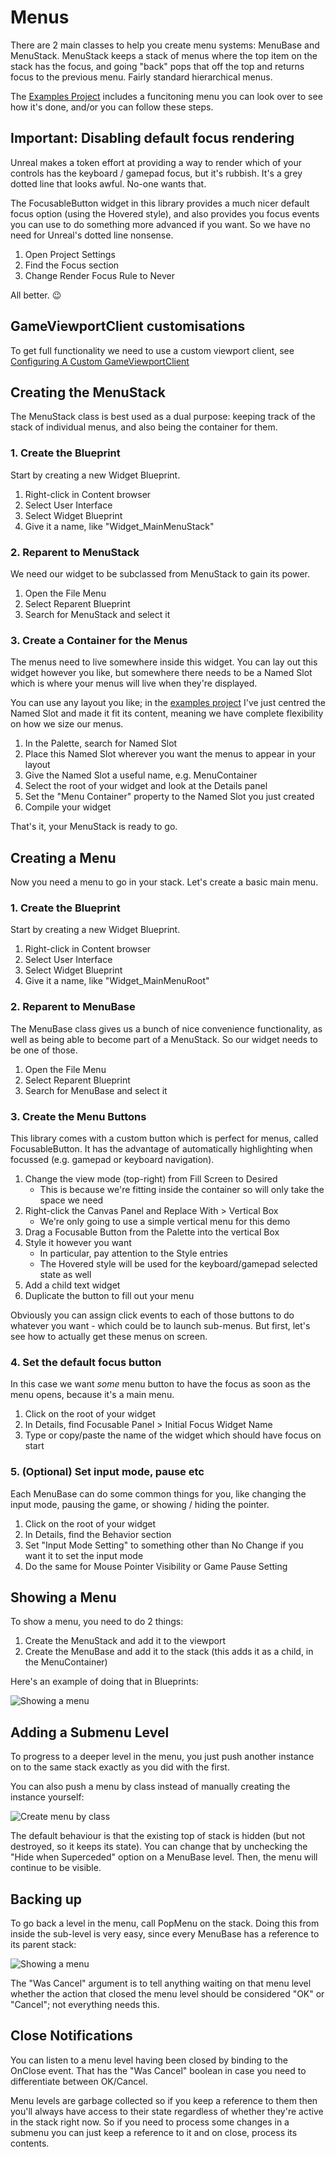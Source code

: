 # Menus

There are 2 main classes to help you create menu systems: MenuBase and MenuStack.
MenuStack keeps a stack of menus where the top item on the stack has the focus, and
going "back" pops that off the top and returns focus to the previous menu.
Fairly standard hierarchical menus.

The [Examples Project](https://github.com/sinbad/StevesUEExamples) includes a
funcitoning menu you can look over to see how it's done, and/or you can follow
these steps.

## Important: Disabling default focus rendering

Unreal makes a token effort at providing a way to render which of your controls
has the keyboard / gamepad focus, but it's rubbish. It's a grey dotted line
that looks awful. No-one wants that.

The FocusableButton widget in this library provides a much nicer default focus
option (using the Hovered style), and also provides you focus events you can
use to do something more advanced if you want. So we have no need for Unreal's
dotted line nonsense.

1. Open Project Settings
1. Find the Focus section
1. Change Render Focus Rule to Never

All better. 😉

## GameViewportClient customisations

To get full functionality we need to use a custom viewport client, see 
[Configuring A Custom GameViewportClient](../Readme.md/#configure-custom-gameviewportclient)

## Creating the MenuStack

The MenuStack class is best used as a dual purpose: keeping track of the stack 
of individual menus, and also being the container for them.

### 1. Create the Blueprint

Start by creating a new Widget Blueprint.

1. Right-click in Content browser
1. Select User Interface
1. Select Widget Blueprint
1. Give it a name, like "Widget_MainMenuStack"

### 2. Reparent to MenuStack

We need our widget to be subclassed from MenuStack to gain its power.

1. Open the File Menu
2. Select Reparent Blueprint
3. Search for MenuStack and select it

### 3. Create a Container for the Menus

The menus need to live somewhere inside this widget. You can lay out this
widget however you like, but somewhere there needs to be a Named Slot which is
where your menus will live when they're displayed.

You can use any layout you like; in the [examples project](https://github.com/sinbad/StevesUEExamples) I've just centred the Named Slot and made it fit its content, 
meaning we have complete flexibility on how we size our menus.

1. In the Palette, search for Named Slot
1. Place this Named Slot wherever you want the menus to appear in your layout
1. Give the Named Slot a useful name, e.g. MenuContainer
1. Select the root of your widget and look at the Details panel
1. Set the "Menu Container" property to the Named Slot you just created
1. Compile your widget

That's it, your MenuStack is ready to go. 

## Creating a Menu

Now you need a menu to go in your stack. Let's create a basic main menu.

### 1. Create the Blueprint

Start by creating a new Widget Blueprint.

1. Right-click in Content browser
1. Select User Interface
1. Select Widget Blueprint
1. Give it a name, like "Widget_MainMenuRoot"

### 2. Reparent to MenuBase

The MenuBase class gives us a bunch of nice convenience functionality, as well
as being able to become part of a MenuStack. So our widget needs to be one of those.

1. Open the File Menu
2. Select Reparent Blueprint
3. Search for MenuBase and select it

### 3. Create the Menu Buttons

This library comes with a custom button which is perfect for menus, called
FocusableButton. It has the advantage of automatically highlighting when
focussed (e.g. gamepad or keyboard navigation).

1. Change the view mode (top-right) from Fill Screen to Desired
    * This is because we're fitting inside the container so will only take the space we need
1. Right-click the Canvas Panel and Replace With > Vertical Box
    * We're only going to use a simple vertical menu for this demo
1. Drag a Focusable Button from the Palette into the vertical Box
1. Style it however you want
    * In particular, pay attention to the Style entries
    * The Hovered style will be used for the keyboard/gamepad selected state as well
1. Add a child text widget
1. Duplicate the button to fill out your menu

Obviously you can assign click events to each of those buttons to do whatever
you want - which could be to launch sub-menus. But first, let's see how to 
actually get these menus on screen.

### 4. Set the default focus button

In this case we want *some* menu button to have the focus as soon as the
menu opens, because it's a main menu.

1. Click on the root of your widget
1. In Details, find Focusable Panel > Initial Focus Widget Name
1. Type or copy/paste the name of the widget which should have focus on start

### 5. (Optional) Set input mode, pause etc

Each MenuBase can do some common things for you, like changing the input mode,
pausing the game, or showing / hiding the pointer.

1. Click on the root of your widget
1. In Details, find the Behavior section
1. Set "Input Mode Setting" to something other than No Change if you want it to set the input mode
1. Do the same for Mouse Pointer Visibility or Game Pause Setting


## Showing a Menu

To show a menu, you need to do 2 things:

1. Create the MenuStack and add it to the viewport
1. Create the MenuBase and add it to the stack (this adds it as a child, in the MenuContainer)

Here's an example of doing that in Blueprints:

![Showing a menu](../Resources/showingamenu.png)

## Adding a Submenu Level

To progress to a deeper level in the menu, you just push another instance on
to the same stack exactly as you did with the first. 

You can also push a menu by class instead of manually creating the instance
yourself:

![Create menu by class](../Resources/menupushbyclass.png)


The default behaviour is that the existing top of stack
is hidden (but not destroyed, so it keeps its state). You can change that
by unchecking the "Hide when Superceded" option on a MenuBase level. Then, the
menu will continue to be visible.

## Backing up

To go back a level in the menu, call PopMenu on the stack. Doing this from
inside the sub-level is very easy, since every MenuBase has a reference to its
parent stack:

![Showing a menu](../Resources/popmenu.png)

The "Was Cancel" argument is to tell anything waiting on that menu level whether
the action that closed the menu level should be considered "OK" or "Cancel";
not everything needs this.


## Close Notifications

You can listen to a menu level having been closed by binding to the OnClose
event. That has the "Was Cancel" boolean in case you need to differentiate
between OK/Cancel. 

Menu levels are garbage collected so if you keep a reference to them then you'll
always have access to their state regardless of whether they're active in the
stack right now. So if you need to process some changes in a submenu you can 
just keep a reference to it and on close, process its contents.





